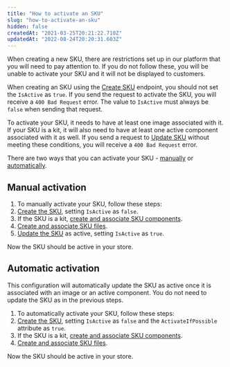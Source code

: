 ```yaml
---
title: "How to activate an SKU"
slug: "how-to-activate-an-sku"
hidden: false
createdAt: "2021-03-25T20:21:22.710Z"
updatedAt: "2022-08-24T20:20:31.603Z"
---
```

When creating a new SKU, there are restrictions set up in our platform that you will need to pay attention to. If you do not follow these, you will be unable to activate your SKU and it will not be displayed to customers.

When creating an SKU using the [Create SKU](https://developers.vtex.com/vtex-rest-api/reference/catalog-api-post-sku) endpoint, you should not set the `IsActive` as `true`. If you send the request to activate the SKU, you will receive a `400 Bad Request` error. The value to `IsActive` must always be `false` when sending that request.

To activate your SKU, it needs to have at least one image associated with it. If your SKU is a kit, it will also need to have at least one active component associated with it as well. If you send a request to [Update SKU](https://developers.vtex.comvtex-rest-api/reference/catalog-api-put-sku) without meeting these conditions, you will receive a `400 Bad Request` error. 

There are two ways that you can activate your SKU - [manually](#manual-activation) or [automatically](#automatic-activation). 

## Manual activation
1. To manually activate your SKU, follow these steps:
2. [Create the SKU](https://developers.vtex.com/vtex-rest-api/reference/catalog-api-sku#catalog-api-post-sku), setting `IsActive` as  `false`.
3. If the SKU is a kit, [create and associate SKU components](https://developers.vtex.com/vtex-rest-api/reference/catalog-api-post-sku-kit).
4. [Create and associate SKU files](https://developers.vtex.com/vtex-rest-api/reference/catalog-api-post-sku-file).
5. [Update the SKU](https://developers.vtex.com/vtex-rest-api/reference/catalog-api-put-sku) as active, setting `IsActive` as `true`.

Now the SKU should be active in your store.

## Automatic activation
This configuration will automatically update the SKU as active once it is associated with an image or an active component. You do not need to update the SKU as in the previous steps.

1. To automatically activate your SKU, follow these steps:
2. [Create the SKU](https://developers.vtex.com/vtex-rest-api/reference/catalog-api-post-sku), setting `IsActive` as  `false` and the `ActivateIfPossible` attribute as `true`.
3. If the SKU is a kit, [create and associate SKU components](https://developers.vtex.com/vtex-rest-api/reference/catalog-api-post-sku-kit).
4. [Create and associate SKU files](https://developers.vtex.com/vtex-rest-api/reference/catalog-api-post-sku-file).

Now the SKU should be active in your store.